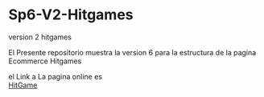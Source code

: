 # Sp6-V2-Hitgames
version 2 hitgames 

El Presente repositorio muestra la version 6 para la estructura de la pagina Ecommerce Hitgames

el Link a La pagina online  es   
[HitGame](https://spr4-v2-hitgames.onrender.com)
